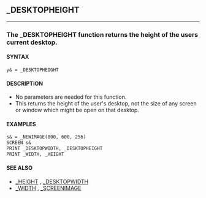 ## _DESKTOPHEIGHT
---

### The _DESKTOPHEIGHT function returns the height of the users current desktop.

#### SYNTAX

`y& = _DESKTOPHEIGHT`

#### DESCRIPTION
* No parameters are needed for this function.
* This returns the height of the user's desktop, not the size of any screen or window which might be open on that desktop.


#### EXAMPLES
```vb
s& = _NEWIMAGE(800, 600, 256)
SCREEN s&
PRINT _DESKTOPWIDTH, _DESKTOPHEIGHT
PRINT _WIDTH, _HEIGHT
```
  


#### SEE ALSO
* [_HEIGHT](./_HEIGHT.md) , [_DESKTOPWIDTH](./_DESKTOPWIDTH.md)
* [_WIDTH](./_WIDTH.md) , [_SCREENIMAGE](./_SCREENIMAGE.md)
